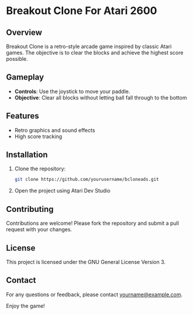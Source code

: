 # Breakout Clone For Atari 2600

## Overview
Breakout Clone is a retro-style arcade game inspired by classic Atari games. The objective is to clear the blocks and achieve the highest score possible.

## Gameplay
- **Controls**: Use the joystick to move your paddle.
- **Objective**: Clear all blocks without letting ball fall through to the bottom

## Features
- Retro graphics and sound effects
- High score tracking

## Installation
1. Clone the repository:
    ```bash
    git clone https://github.com/yourusername/bcloneads.git
    ```
2. Open the project using Atari Dev Studio
    

## Contributing
Contributions are welcome! Please fork the repository and submit a pull request with your changes.

## License
This project is licensed under the GNU General License Version 3.

## Contact
For any questions or feedback, please contact [yourname@example.com](mailto:yourname@example.com).

Enjoy the game!
